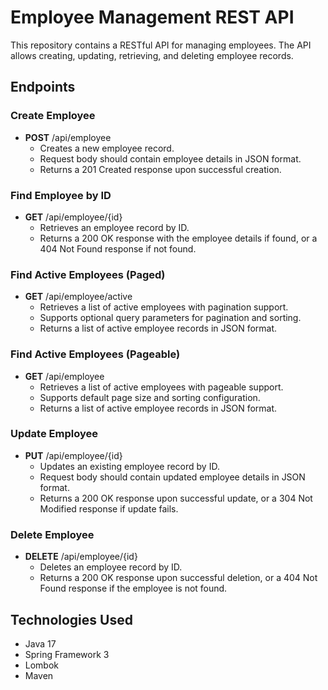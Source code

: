 # Employee Management REST API

This repository contains a RESTful API for managing employees. The API allows creating, updating, retrieving, and deleting employee records.

## Endpoints

### Create Employee
- **POST** /api/employee
   - Creates a new employee record.
   - Request body should contain employee details in JSON format.
   - Returns a 201 Created response upon successful creation.

### Find Employee by ID
- **GET** /api/employee/{id}
   - Retrieves an employee record by ID.
   - Returns a 200 OK response with the employee details if found, or a 404 Not Found response if not found.

### Find Active Employees (Paged)
- **GET** /api/employee/active
   - Retrieves a list of active employees with pagination support.
   - Supports optional query parameters for pagination and sorting.
   - Returns a list of active employee records in JSON format.

### Find Active Employees (Pageable)
- **GET** /api/employee
   - Retrieves a list of active employees with pageable support.
   - Supports default page size and sorting configuration.
   - Returns a list of active employee records in JSON format.

### Update Employee
- **PUT** /api/employee/{id}
   - Updates an existing employee record by ID.
   - Request body should contain updated employee details in JSON format.
   - Returns a 200 OK response upon successful update, or a 304 Not Modified response if update fails.

### Delete Employee
- **DELETE** /api/employee/{id}
   - Deletes an employee record by ID.
   - Returns a 200 OK response upon successful deletion, or a 404 Not Found response if the employee is not found.

## Technologies Used
- Java 17
- Spring Framework 3
- Lombok
- Maven